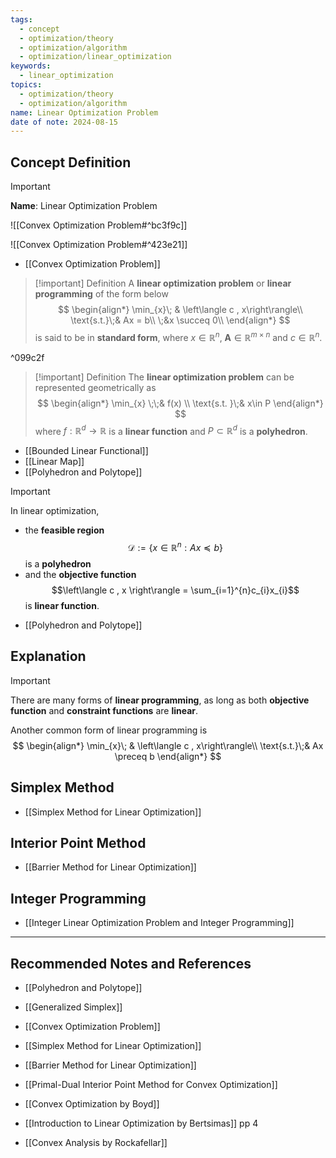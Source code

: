 ```yaml
---
tags:
  - concept
  - optimization/theory
  - optimization/algorithm
  - optimization/linear_optimization
keywords:
  - linear_optimization
topics:
  - optimization/theory
  - optimization/algorithm
name: Linear Optimization Problem
date of note: 2024-08-15
---
```


## Concept Definition

>[!important]
>**Name**: Linear Optimization Problem

![[Convex Optimization Problem#^bc3f9c]]

![[Convex Optimization Problem#^423e21]]

- [[Convex Optimization Problem]]

>[!important] Definition
>A  **linear optimization problem** or **linear programming** of the form below
>$$
>\begin{align*}
>\min_{x}\; & \left\langle c ,  x\right\rangle\\
>\text{s.t.}\;& Ax = b\\
>\;&x \succeq 0\\
\end{align*}
>$$
>is said to be in **standard form**, where $x\in \mathbb{R}^{n}$, $\boldsymbol{A}\in \mathbb{R}^{m\times n}$ and $c\in \mathbb{R}^{n}.$

^099c2f

>[!important] Definition
>The **linear optimization problem** can be represented geometrically as 
>$$
>\begin{align*}
>\min_{x} \;\;& f(x) \\
>\text{s.t. }\;& x\in P
>\end{align*}
>$$
>where $f: \mathbb{R}^{d} \to \mathbb{R}$ is a **linear function** and $P \subset \mathbb{R}^{d}$ is a **polyhedron**.

- [[Bounded Linear Functional]]
- [[Linear Map]]
- [[Polyhedron and Polytope]]


>[!important]
>In linear optimization,
>- the **feasible region** $$\mathcal{D} := \left\{ x\in \mathbb{R}^{n}:   Ax \preceq b\right\} $$ is a **polyhedron**
>- and the **objective function** $$\left\langle c , x \right\rangle = \sum_{i=1}^{n}c_{i}x_{i}$$ is **linear function**.

- [[Polyhedron and Polytope]]

## Explanation

>[!important] 
>There are many forms of **linear programming**, as long as both **objective function** and **constraint functions** are **linear**.
>
>
>Another common form of linear programming is
>$$
>\begin{align*}
>\min_{x}\; & \left\langle c ,  x\right\rangle\\
>\text{s.t.}\;& Ax \preceq b
\end{align*}
>$$


## Simplex Method

- [[Simplex Method for Linear Optimization]]


## Interior Point Method

- [[Barrier Method for Linear Optimization]]

## Integer Programming

- [[Integer Linear Optimization Problem and Integer Programming]]




-----------
##  Recommended Notes and References

- [[Polyhedron and Polytope]]
- [[Generalized Simplex]]

- [[Convex Optimization Problem]]


- [[Simplex Method for Linear Optimization]]
- [[Barrier Method for Linear Optimization]]
- [[Primal-Dual Interior Point Method for Convex Optimization]]


- [[Convex Optimization by Boyd]]
- [[Introduction to Linear Optimization by Bertsimas]] pp 4
- [[Convex Analysis by Rockafellar]]